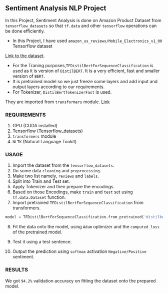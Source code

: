## Sentiment Analysis NLP Project
In this Project, Sentiment Analysis is done on Amazon Product Dataset from `tensorflow_datasets` so that `tf.data` and other `tensorflow` operations can be done efficiently.

- In this Project, I have used `amazon_us_reviews/Mobile_Electronics_v1_00` Tensorflow dataset 

[Link to the dataset](https://www.tensorflow.org/datasets/catalog/amazon_us_reviews#amazon_us_reviewsmobile_electronics_v1_00).

- For the Traning purposes,`TFDistilBertForSequenceClassification` is used as it is version of `DistilBERT`. It is a very efficient, fast and smaller version of `BERT`. 
- It is pretrained model so we just freeze some layers and add input and output layers according to our requirements. 
- For Tokenizer, `DistilBertTokenizerFast` is used. 

They are imported from `transformers` module. [Link](https://huggingface.co/transformers/)

### REQUIREMENTS
1. GPU (CUDA installed)
2. Tensorflow (Tensorflow_datasets)
3. `transformers` module
4. `NLTK` (Natural Language Tookit)

### USAGE
1. Import the dataset from the `tensorflow_datasets`.
2. Do some data `cleaning` and `preprocessing`.
3. Make two list namely, `reviews` and `labels`.
4. Split into Train and Test set.
5. Apply Tokenizer and then prepare the encodings.
6. Based on those Encodings, make `train` and `test` set using `tf.data.Dataset` function.
7. Import pretrained `TFDistilBertForSequenceClassification` from transformers.
```python
model = TFDistilBertForSequenceClassification.from_pretrained('distilbert-base-uncased', num_labels = 2)
```
8. Fit the data onto the model, using `Adam` optimizer and the `computed_loss` of the pretrained model.

9. Test it using a test sentence.
10. Output the prediction using `softmax` activation `Negative/Positive` sentiment.

### RESULTS
We got `94.2%` validation accuracy on fitting the dataset onto the prepared model.